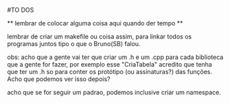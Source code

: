 #TO DOS

** lembrar de colocar alguma coisa aqui quando der tempo **

lembrar de criar um makefile ou coisa assim, para linkar todos os programas juntos
tipo o que o Bruno(SB) falou.

obs: acho que a gente vai ter que criar um .h e um .cpp para cada biblioteca que a gente for fazer,
por exemplo esse "CriaTabela" acredito que tenha que ter um .h so para conter os protótipo (ou assinaturas?) das funções.
Acho que podemos ver isso depois?

acho que se for seguir um padrao, podemos inclusive criar um namespace.
